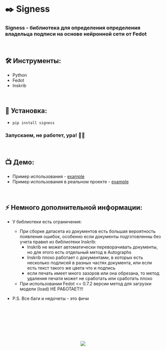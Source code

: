 <h1> 
    ✒️ Signess
</h1>

<h3>
    Signess - библиотека для определения определения владельца подписи на основе нейронной сети от Fedot
</h3>


</br>



<h2>
    🛠️ Инструменты:
</h2>

- Python
- Fedot
- Inskrib



</br>



<h2>
  🚀 Установка:
</h2>
    
- `pip install signess`

<h3>
    Запускаем, не работет, ура! 🗿🚬
</h3>



</br>



<h2>
 📺 Демо:
</h2>

- Пример использования - <a href="https://github.com/ElishaFlacon/signess/tree/main/example/">example</a>
- Пример использования в реальном проекте - <a href="https://github.com/ElishaFlacon/signess-app/">example</a>



</br>



<h2>
⚡ Немного дополнительной информации:
</h2>

- У библиотеки есть ограничения: 
  - При сборке датасета из документов есть большая вероятность появления ошибок, особенно если документы подготовленны без учета правил из библиотеки Inskrib:
    - Inskrib не может автоматически переворачивать документы, но для этого есть отдельный метод в Autographs
    - Inskrib плохо работает с документами, в которых есть несколько подписей в разных частях документа, или если есть текст такого же цвета что и подпись
    - если печать имеет много зазоров или она обрезана, то метод удаления печати может не сработать или сработать плохо
  - При использовании Fedot <= 0.7.2 версии метод для загрузки модели (load) НЕ РАБОТАЕТ!!!

- P.S. Все баги и недочеты - это фичи




<br/>
<br/>
<br/>
<br/>
<br/>
<br/>



<p align="center">
  <img src="https://capsule-render.vercel.app/api?type=waving&color=d179b8&height=64&section=footer"/>
</p>
